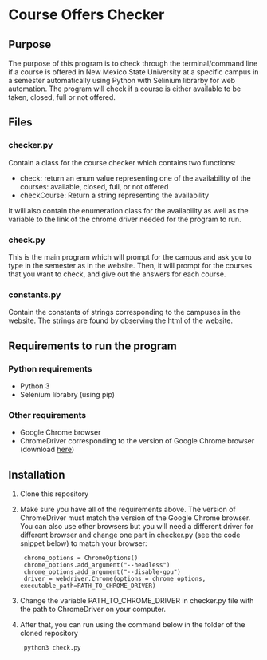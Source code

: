 # Course Offers Checker

## Purpose
The purpose of this program is to check through the terminal/command line if a course is offered in New Mexico State University at a specific campus in a semester automatically using Python with Selinium librarby for web automation. The program will check if a course is either available to be taken, closed, full or not offered.

## Files
### checker.py
Contain a class for the course checker which contains two functions:
+ check: return an enum value representing one of the availability of the courses: available, closed, full, or not offered
+ checkCourse: Return a string representing the availability

It will also contain the enumeration class for the availability as well as the variable to the link of the chrome driver needed for the program to run. 

### check.py
This is the main program which will prompt for the campus and ask you to type in the semester as in the website. Then, it will prompt for the courses that you want to check, and give out the answers for each course.

### constants.py
Contain the constants of strings corresponding to the campuses in the website. The strings are found by observing the html of the website. 

## Requirements to run the program
### Python requirements
+ Python 3
+ Selenium librabry (using pip)

### Other requirements
+ Google Chrome browser
+ ChromeDriver corresponding to the version of Google Chrome browser (download [here](https://chromedriver.chromium.org/))

## Installation
1. Clone this repository
2. Make sure you have all of the requirements above. The version of ChromeDriver must match the version of the Google Chrome browser. You can also use other browsers but you will need a different driver for different browser and change one part in checker.py (see the code snippet below) to match your browser:

        chrome_options = ChromeOptions()
        chrome_options.add_argument("--headless")
        chrome_options.add_argument("--disable-gpu") 
        driver = webdriver.Chrome(options = chrome_options, executable_path=PATH_TO_CHROME_DRIVER)
        
3. Change the variable PATH_TO_CHROME_DRIVER in checker.py file with the path to ChromeDriver on your computer.  
4. After that, you can run using the command below in the folder of the cloned repository

        python3 check.py
